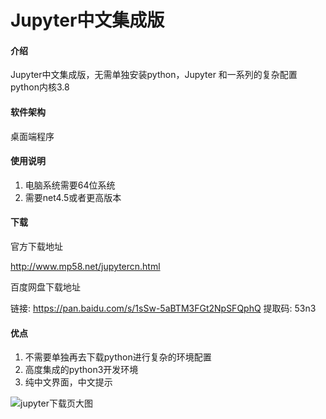 # Jupyter中文集成版

#### 介绍
Jupyter中文集成版，无需单独安装python，Jupyter 和一系列的复杂配置
python内核3.8


#### 软件架构
桌面端程序 

#### 使用说明

1.  电脑系统需要64位系统
2.  需要net4.5或者更高版本

#### 下载
官方下载地址

http://www.mp58.net/jupytercn.html

百度网盘下载地址

链接: https://pan.baidu.com/s/1sSw-5aBTM3FGt2NpSFQphQ 提取码: 53n3


#### 优点

1.  不需要单独再去下载python进行复杂的环境配置
2.  高度集成的python3开发环境
3.  纯中文界面，中文提示

![jupyter下载页大图](https://user-images.githubusercontent.com/47958404/150096404-436d010a-67af-4797-8dc1-5a440eeaa698.png)
